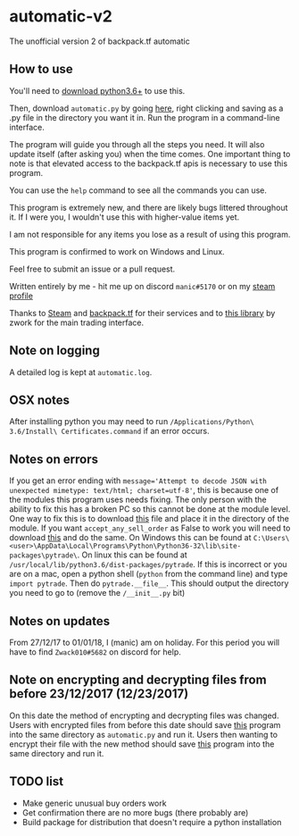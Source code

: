 # automatic-v2
The unofficial version 2 of backpack.tf automatic

## How to use

You'll need to [download python3.6+](https://www.python.org/downloads/) to use this.

Then, download `automatic.py` by going [here](https://raw.githubusercontent.com/mninc/automatic-v2/master/automatic.py), right clicking and saving as a .py file in the directory you want it in.
Run the program in a command-line interface.

The program will guide you through all the steps you need. It will also update itself (after asking you) when the time comes.
One important thing to note is that elevated access to the backpack.tf apis is necessary to use this program.

You can use the `help` command to see all the commands you can use.

This program is extremely new, and there are likely bugs littered throughout it. If I were you, I wouldn't use this with higher-value items yet.

I am not responsible for any items you lose as a result of using this program.

This program is confirmed to work on Windows and Linux.

Feel free to submit an issue or a pull request.

Written entirely by me - hit me up on discord `manic#5170` or on my [steam profile](http://steamcommunity.com/id/manic_/)

Thanks to [Steam](http://store.steampowered.com) and [backpack.tf](http://www.backpack.tf) for their services and to [this library](https://github.com/Zwork101/steam-trade) by zwork for the main trading interface. 

## Note on logging
A detailed log is kept at `automatic.log`.

## OSX notes
After installing python you may need to run `/Applications/Python\ 3.6/Install\ Certificates.command` if an error occurs.

## Notes on errors
If you get an error ending with `message='Attempt to decode JSON with unexpected mimetype: text/html; charset=utf-8'`, 
this is because one of the modules this program uses needs fixing. The only person with the ability to fix this has a broken PC so this cannot be done at the module level. 
One way to fix this is to download [this](http://manicbot.me/client.py) file and place it in the directory of the module. 
If you want `accept_any_sell_order` as False to work you will need to download [this](http://manicbot.me/EconItem.py) and do the same.
On Windows this can be found at `C:\Users\<user>\AppData\Local\Programs\Python\Python36-32\lib\site-packages\pytrade\`.
On linux this can be found at `/usr/local/lib/python3.6/dist-packages/pytrade`.
If this is incorrect or you are on a mac, open a python shell (`python` from the command line) and type `import pytrade`. 
Then do `pytrade.__file__`. This should output the directory you need to go to (remove the `/__init__.py` bit)

## Notes on updates
From 27/12/17 to 01/01/18, I (manic) am on holiday. For this period you will have to find `Zwack010#5682` on discord for help.

## Note on encrypting and decrypting files from before 23/12/2017 (12/23/2017)
On this date the method of encrypting and decrypting files was changed. Users with encrypted files from before this date should save [this](https://raw.githubusercontent.com/mninc/automatic-v2/master/decrypt.py) program into the same directory as `automatic.py` and run it.
Users then wanting to encrypt their file with the new method should save [this](https://raw.githubusercontent.com/mninc/automatic-v2/master/encrypt.py) program into the same directory and run it.

## TODO list
* Make generic unusual buy orders work 
* Get confirmation there are no more bugs (there probably are)
* Build package for distribution that doesn't require a python installation
